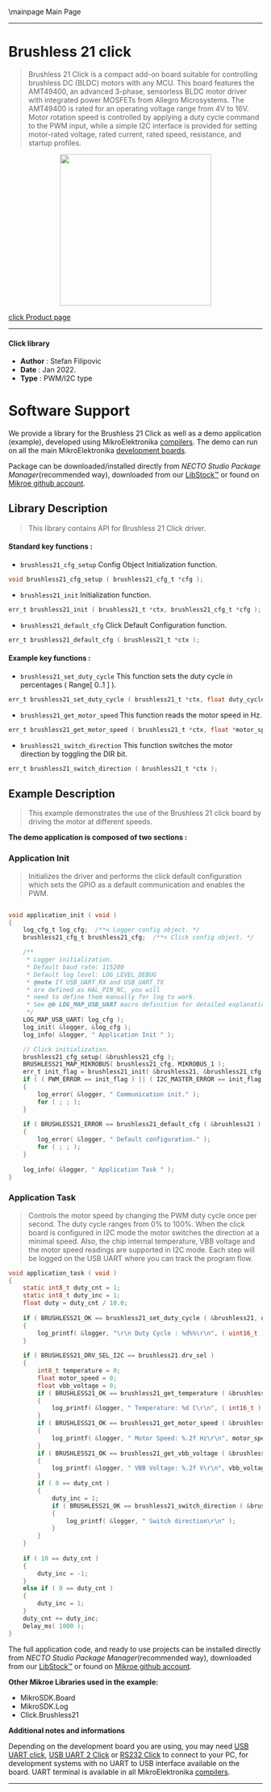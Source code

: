 \mainpage Main Page

---
# Brushless 21 click

> Brushless 21 Click is a compact add-on board suitable for controlling brushless DC (BLDC) motors with any MCU. This board features the AMT49400, an advanced 3-phase, sensorless BLDC motor driver with integrated power MOSFETs from Allegro Microsystems. The AMT49400 is rated for an operating voltage range from 4V to 16V. Motor rotation speed is controlled by applying a duty cycle command to the PWM input, while a simple I2C interface is provided for setting motor-rated voltage, rated current, rated speed, resistance, and startup profiles.

<p align="center">
  <img src="https://download.mikroe.com/images/click_for_ide/brushless21_click.png" height=300px>
</p>

[click Product page](https://www.mikroe.com/brushless-21-click)

---


#### Click library

- **Author**        : Stefan Filipovic
- **Date**          : Jan 2022.
- **Type**          : PWM/I2C type


# Software Support

We provide a library for the Brushless 21 Click
as well as a demo application (example), developed using MikroElektronika
[compilers](https://www.mikroe.com/necto-studio).
The demo can run on all the main MikroElektronika [development boards](https://www.mikroe.com/development-boards).

Package can be downloaded/installed directly from *NECTO Studio Package Manager*(recommended way), downloaded from our [LibStock&trade;](https://libstock.mikroe.com) or found on [Mikroe github account](https://github.com/MikroElektronika/mikrosdk_click_v2/tree/master/clicks).

## Library Description

> This library contains API for Brushless 21 Click driver.

#### Standard key functions :

- `brushless21_cfg_setup` Config Object Initialization function.
```c
void brushless21_cfg_setup ( brushless21_cfg_t *cfg );
```

- `brushless21_init` Initialization function.
```c
err_t brushless21_init ( brushless21_t *ctx, brushless21_cfg_t *cfg );
```

- `brushless21_default_cfg` Click Default Configuration function.
```c
err_t brushless21_default_cfg ( brushless21_t *ctx );
```

#### Example key functions :

- `brushless21_set_duty_cycle` This function sets the duty cycle in percentages ( Range[ 0..1 ] ).
```c
err_t brushless21_set_duty_cycle ( brushless21_t *ctx, float duty_cycle );
```

- `brushless21_get_motor_speed` This function reads the motor speed in Hz.
```c
err_t brushless21_get_motor_speed ( brushless21_t *ctx, float *motor_speed_hz );
```

- `brushless21_switch_direction` This function switches the motor direction by toggling the DIR bit.
```c
err_t brushless21_switch_direction ( brushless21_t *ctx );
```

## Example Description

> This example demonstrates the use of the Brushless 21 click board by driving the motor at different speeds.

**The demo application is composed of two sections :**

### Application Init

> Initializes the driver and performs the click default configuration which sets the GPIO as a default communication and enables the PWM.

```c

void application_init ( void )
{
    log_cfg_t log_cfg;  /**< Logger config object. */
    brushless21_cfg_t brushless21_cfg;  /**< Click config object. */

    /** 
     * Logger initialization.
     * Default baud rate: 115200
     * Default log level: LOG_LEVEL_DEBUG
     * @note If USB_UART_RX and USB_UART_TX 
     * are defined as HAL_PIN_NC, you will 
     * need to define them manually for log to work. 
     * See @b LOG_MAP_USB_UART macro definition for detailed explanation.
     */
    LOG_MAP_USB_UART( log_cfg );
    log_init( &logger, &log_cfg );
    log_info( &logger, " Application Init " );

    // Click initialization.
    brushless21_cfg_setup( &brushless21_cfg );
    BRUSHLESS21_MAP_MIKROBUS( brushless21_cfg, MIKROBUS_1 );
    err_t init_flag = brushless21_init( &brushless21, &brushless21_cfg );
    if ( ( PWM_ERROR == init_flag ) || ( I2C_MASTER_ERROR == init_flag ) )
    {
        log_error( &logger, " Communication init." );
        for ( ; ; );
    }
    
    if ( BRUSHLESS21_ERROR == brushless21_default_cfg ( &brushless21 ) )
    {
        log_error( &logger, " Default configuration." );
        for ( ; ; );
    }
    
    log_info( &logger, " Application Task " );
}

```

### Application Task

> Controls the motor speed by changing the PWM duty cycle once per second. The duty cycle ranges from 0% to 100%. 
When the click board is configured in I2C mode the motor switches the direction at a minimal speed.
Also, the chip internal temperature, VBB voltage and the motor speed readings are supported in I2C mode.
Each step will be logged on the USB UART where you can track the program flow.

```c
void application_task ( void )
{
    static int8_t duty_cnt = 1;
    static int8_t duty_inc = 1;
    float duty = duty_cnt / 10.0;
    
    if ( BRUSHLESS21_OK == brushless21_set_duty_cycle ( &brushless21, duty ) )
    {
        log_printf( &logger, "\r\n Duty Cycle : %d%%\r\n", ( uint16_t )( duty_cnt * 10 ) );
    }
    
    if ( BRUSHLESS21_DRV_SEL_I2C == brushless21.drv_sel ) 
    {
        int8_t temperature = 0;
        float motor_speed = 0;
        float vbb_voltage = 0;
        if ( BRUSHLESS21_OK == brushless21_get_temperature ( &brushless21, &temperature ) )
        {
            log_printf( &logger, " Temperature: %d C\r\n", ( int16_t ) temperature );
        }
        if ( BRUSHLESS21_OK == brushless21_get_motor_speed ( &brushless21, &motor_speed ) )
        {
            log_printf( &logger, " Motor Speed: %.2f Hz\r\n", motor_speed );
        }
        if ( BRUSHLESS21_OK == brushless21_get_vbb_voltage ( &brushless21, &vbb_voltage ) )
        {
            log_printf( &logger, " VBB Voltage: %.2f V\r\n", vbb_voltage );
        }
        if ( 0 == duty_cnt ) 
        {
            duty_inc = 1;
            if ( BRUSHLESS21_OK == brushless21_switch_direction ( &brushless21 ) )
            {
                log_printf( &logger, " Switch direction\r\n" );
            }
        }
    }
    
    if ( 10 == duty_cnt ) 
    {
        duty_inc = -1;
    }
    else if ( 0 == duty_cnt ) 
    {
        duty_inc = 1;
    }
    duty_cnt += duty_inc;
    Delay_ms( 1000 );
}
```

The full application code, and ready to use projects can be installed directly from *NECTO Studio Package Manager*(recommended way), downloaded from our [LibStock&trade;](https://libstock.mikroe.com) or found on [Mikroe github account](https://github.com/MikroElektronika/mikrosdk_click_v2/tree/master/clicks).

**Other Mikroe Libraries used in the example:**

- MikroSDK.Board
- MikroSDK.Log
- Click.Brushless21

**Additional notes and informations**

Depending on the development board you are using, you may need
[USB UART click](https://www.mikroe.com/usb-uart-click),
[USB UART 2 Click](https://www.mikroe.com/usb-uart-2-click) or
[RS232 Click](https://www.mikroe.com/rs232-click) to connect to your PC, for
development systems with no UART to USB interface available on the board. UART
terminal is available in all MikroElektronika
[compilers](https://shop.mikroe.com/compilers).

---
